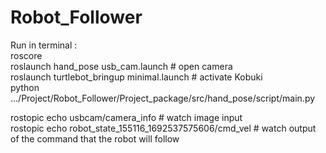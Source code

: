 # Robot_Follower
Run in terminal :\
roscore\
roslaunch hand_pose usb_cam.launch # open camera\
roslaunch turtlebot_bringup minimal.launch # activate Kobuki\
python .../Project/Robot_Follower/Project_package/src/hand_pose/script/main.py

rostopic echo usbcam/camera_info # watch image input\
rostopic echo robot_state_155116_1692537575606/cmd_vel # watch output of the command that the robot will follow

